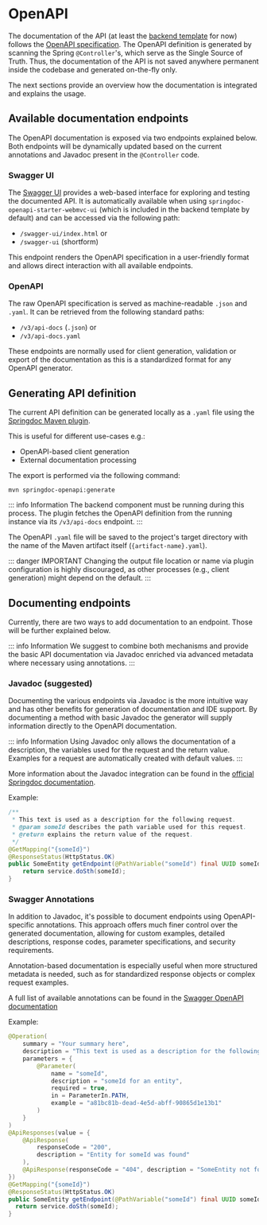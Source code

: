 # OpenAPI

The documentation of the API (at least the [backend template](../templates/getting-started.md#backend--eai) for now) follows the [OpenAPI specification](https://spec.openapis.org/oas/latest.html).
The OpenAPI definition is generated by scanning the Spring `@Controller`'s, which serve as the Single Source of Truth.
Thus, the documentation of the API is not saved anywhere permanent inside the codebase and generated on-the-fly only.

The next sections provide an overview how the documentation is integrated and explains the usage.

## Available documentation endpoints

The OpenAPI documentation is exposed via two endpoints explained below.
Both endpoints will be dynamically updated based on the current annotations and Javadoc present in the `@Controller` code.

### Swagger UI

The [Swagger UI](https://swagger.io/tools/swagger-ui/) provides a web-based interface for exploring and testing the documented API.
It is automatically available when using `springdoc-openapi-starter-webmvc-ui` (which is included in the backend template by default) and can be accessed via the following path:

- `/swagger-ui/index.html` or
- `/swagger-ui` (shortform)

This endpoint renders the OpenAPI specification in a user-friendly format and allows direct interaction with all available endpoints.

### OpenAPI

The raw OpenAPI specification is served as machine-readable `.json` and `.yaml`.
It can be retrieved from the following standard paths:

- `/v3/api-docs` (`.json`) or
- `/v3/api-docs.yaml`

These endpoints are normally used for client generation, validation or export of the documentation as this is a standardized format for any OpenAPI generator.

## Generating API definition

The current API definition can be generated locally as a `.yaml` file using the [Springdoc Maven plugin](https://springdoc.org/#maven-plugin).

This is useful for different use-cases e.g.:

- OpenAPI-based client generation
- External documentation processing

The export is performed via the following command:

```shell
mvn springdoc-openapi:generate
```

::: info Information
The backend component must be running during this process. The plugin fetches the OpenAPI definition from the running instance via its `/v3/api-docs` endpoint.
:::

The OpenAPI `.yaml` file will be saved to the project's target directory with the name of the Maven artifact itself (`{artifact-name}.yaml`).

::: danger IMPORTANT
Changing the output file location or name via plugin configuration is highly discouraged, as other processes (e.g., client generation) might depend on the default.
:::

## Documenting endpoints

Currently, there are two ways to add documentation to an endpoint. Those will be further explained below.

::: info Information
We suggest to combine both mechanisms and provide the basic API documentation via Javadoc enriched via advanced metadata where necessary using annotations.
:::

### Javadoc (suggested)

Documenting the various endpoints via Javadoc is the more intuitive way and has other benefits for generation of documentation and IDE support.
By documenting a method with basic Javadoc the generator will supply information directly to the OpenAPI documentation.

::: info Information
Using Javadoc only allows the documentation of a description, the variables used for the request and the return value.
Examples for a request are automatically created with default values.
:::

More information about the Javadoc integration can be found in the [official Springdoc documentation](https://springdoc.org/#javadoc-support).

Example:

```java
/**
 * This text is used as a description for the following request.
 * @param someId describes the path variable used for this request.
 * @return explains the return value of the request.
 */
@GetMapping("{someId}")
@ResponseStatus(HttpStatus.OK)
public SomeEntity getEndpoint(@PathVariable("someId") final UUID someId) {
    return service.doSth(someId);
}
```

### Swagger Annotations

In addition to Javadoc, it's possible to document endpoints using OpenAPI-specific annotations.
This approach offers much finer control over the generated documentation, allowing for custom examples, detailed descriptions, response codes, parameter specifications, and security requirements.

Annotation-based documentation is especially useful when more structured metadata is needed, such as for standardized response objects or complex request examples.

A full list of available annotations can be found in the [Swagger OpenAPI documentation](https://github.com/swagger-api/swagger-core/wiki/Swagger-2.X---Annotation)

Example:

```java
@Operation(
    summary = "Your summary here",
    description = "This text is used as a description for the following request.",
    parameters = {
        @Parameter(
            name = "someId",
            description = "someId for an entity",
            required = true,
            in = ParameterIn.PATH,
            example = "a81bc81b-dead-4e5d-abff-90865d1e13b1"
        )
    }
)
@ApiResponses(value = {
    @ApiResponse(
        responseCode = "200",
        description = "Entity for someId was found"
    ),
    @ApiResponse(responseCode = "404", description = "SomeEntity not found"),
})
@GetMapping("{someId}")
@ResponseStatus(HttpStatus.OK)
public SomeEntity getEndpoint(@PathVariable("someId") final UUID someId) {
  return service.doSth(someId);
}
```
